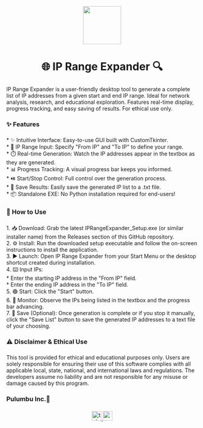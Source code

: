 <div align="center">
  <img height="100" src="https://yoicpzfjgtpydcvycbus.supabase.co/storage/v1/object/public/pulumbu-logo//whitelogo.png"  />
</div>

###

<h1 align="center">🌐 IP Range Expander 🔍</h1>

###

<p align="left">IP Range Expander is a user-friendly desktop tool to generate a complete list of IP addresses from a given start and end IP range. Ideal for network analysis, research, and educational exploration. Features real-time display, progress tracking, and easy saving of results. For ethical use only.</p>

###

<h3 align="left">✨ Features</h3>

###

<p align="left">*   ✨ Intuitive Interface: Easy-to-use GUI built with CustomTkinter.<br>*   🔢 IP Range Input: Specify "From IP" and "To IP" to define your range.<br>*   ⏱️ Real-time Generation: Watch the IP addresses appear in the textbox as they are generated.<br>*   📊 Progress Tracking: A visual progress bar keeps you informed.<br>*   ⏯️ Start/Stop Control: Full control over the generation process.<br>*   💾 Save Results: Easily save the generated IP list to a .txt file.<br>*   📦 Standalone EXE: No Python installation required for end-users!</p>

###

<h3 align="left">🚀 How to Use</h3>

###

<p align="left">1.  📥 Download: Grab the latest IPRangeExpander_Setup.exe (or similar installer name) from the Releases section of this GitHub repository.<br>2.  ⚙️ Install: Run the downloaded setup executable and follow the on-screen instructions to install the application.<br>3.  ▶️ Launch: Open IP Range Expander from your Start Menu or the desktop shortcut created during installation.<br>4.  ⌨️ Input IPs:<br>    *   Enter the starting IP address in the "From IP" field.<br>    *   Enter the ending IP address in the "To IP" field.<br>5.  🟢 Start: Click the "Start" button.<br>6.  👀 Monitor: Observe the IPs being listed in the textbox and the progress bar advancing.<br>7.  💾 Save (Optional): Once generation is complete or if you stop it manually, click the "Save List" button to save the generated IP addresses to a text file of your choosing.</p>

###

<h3 align="left">⚠️ Disclaimer & Ethical Use</h3>

###

<p align="left">This tool is provided for ethical and educational purposes only. Users are solely responsible for ensuring their use of this software complies with all applicable local, state, national, and international laws and regulations. The developers assume no liability and are not responsible for any misuse or damage caused by this program.</p>

###

<h3 align="left">Pulumbu Inc.📱</h3>

###

<div align="center">
  <a href="https://t.me/PulumbuInc" target="_blank">
    <img src="https://img.shields.io/static/v1?message=Telegram&logo=telegram&label=&color=2CA5E0&logoColor=white&labelColor=&style=for-the-badge" height="25" alt="telegram logo"  />
  </a>
  <a href="https://www.youtube.com/@pulumbu" target="_blank">
    <img src="https://img.shields.io/static/v1?message=Youtube&logo=youtube&label=&color=FF0000&logoColor=white&labelColor=&style=for-the-badge" height="25" alt="youtube logo"  />
  </a>
</div>

###
